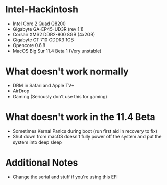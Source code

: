 # Intel-Hackintosh
- Intel Core 2 Quad Q8200
- Gigabyte GA-EP45-UD3R (rev 1.1)
- Corsair XMS2 DDR2-800 8GB (4x2GB)
- Gigabyte GT 710 GDDR3 1GB
- Opencore 0.6.8
- MacOS Big Sur 11.4 Beta 1 (Very unstable)

# What doesn't work normally
- DRM in Safari and Apple TV+
- AirDrop
- Gaming (Seriously don't use this for gaming)

# What doesn't work in the 11.4 Beta
- Sometimes Kernal Panics during boot (run first aid in recovery to fix)
- Shut down from macOS doesn't fully power off the system and put the system into deep sleep

# Additional Notes
- Change the serial and stuff if you're using this EFI
